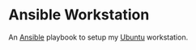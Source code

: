# Ansible Workstation

An [Ansible] playbook to setup my [Ubuntu] workstation.


<!-- ================================ Links ================================ -->

[Ansible]: https://www.ansible.com/
[Ubuntu]: https://ubuntu.com/